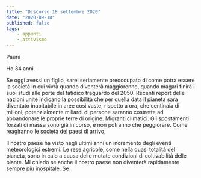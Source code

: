 ```yaml
---
title: "Discorso 18 settembre 2020"
date: "2020-09-18"
published: false
tags:
    - appunti
    - attivismo
---
```


Paura

Ho 34 anni. 

Se oggi avessi un figlio, sarei seriamente preoccupato di come potrà essere la società in cui vivrà quando diventerà maggiorenne, quando magari finirà i suoi studi alle porte del fatidico traguardo del 2050. Recenti report delle nazioni unite indicano la possibilità che per quella data il pianeta sarà diventato inabitabile in aree così vaste, rispetto a ora, che centinaia di milioni, potenzialmente miliardi di persone saranno costrette ad abbandonare le proprie terre di origine. Migranti climatici.   Gli spostamenti forzati di massa sono già in corso, e non potranno che peggiorare. Come reagiranno le società dei paesi di arrivo, 

Il nostro paese ha visto negli ultimi anni un incremento degli eventi meteorologici estremi. Le rese agricole, come nella quasi totalità del pianeta, sono in calo a causa delle mutate condizioni di coltivabilità delle piante. Mi chiedo se anche il nostro paese non diventerà rapidamente sempre più inospitale. Se 


